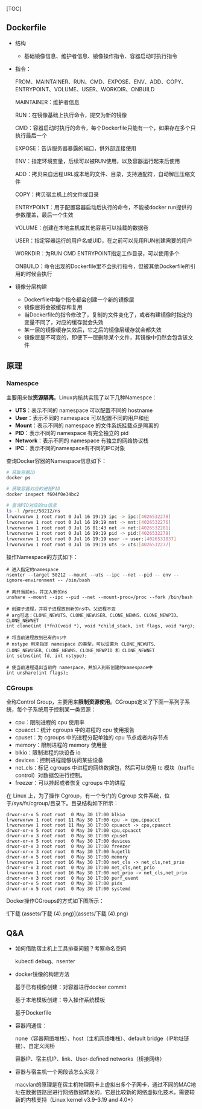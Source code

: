 [TOC]

## Dockerfile

- 结构
  - 基础镜像信息、维护者信息、镜像操作指令、容器启动时执行指令

- 指令：

  FROM、MAINTAINER、RUN、CMD、EXPOSE、ENV、ADD、COPY、ENTRYPOINT、VOLUME、USER、WORKDIR、ONBUILD

  MAINTAINER：维护者信息

  RUN：在镜像基础上执行命令，提交为新的镜像

  CMD：容器启动时执行的命令，每个Dockerfile只能有一个，如果存在多个只执行最后一个

  EXPOSE：告诉服务器暴露的端口，供外部连接使用

  ENV：指定环境变量，后续可以被RUN使用，以及容器运行起来后使用

  ADD：拷贝来自远程URL或本地的文件、目录，支持通配符，自动解压压缩文件

  COPY：拷贝宿主机上的文件或目录

  ENTRYPOINT：用于配置容器启动后执行的命令，不能被docker run提供的参数覆盖，最后一个生效

  VOLUME：创建在本地主机或其他容易可以挂载的数据卷

  USER：指定容器运行的用户名或UID，在之前可以先用RUN创建需要的用户

  WORKDIR：为RUN CMD ENTRYPOINT指定工作目录，可以使用多个

  ONBUILD：命令出现的Dockerfile里不会执行指令，但被其他Dockerfile所引用的时候会执行

  

- 镜像分层构建

  - Dockerfile中每个指令都会创建一个新的镜像层
  - 镜像层将会被缓存和复用
  - 当Dockerfile的指令修改了，复制的文件变化了，或者构建镜像时指定的变量不同了，对应的缓存就会失效
  - 某一层的镜像缓存失效后，它之后的镜像层缓存就会都失效
  - 镜像层是不可变的，即便下一层删除某个文件，其镜像中仍然会包含该文件
  
  

## 原理

### Namespce

主要用来做**资源隔离**。Linux内核共实现了以下几种Namespce：

- **UTS**：表示不同的 namespace 可以配置不同的 hostname
- **User**：表示不同的 namespace 可以配置不同的用户和组
- **Mount**：表示不同的 namespace 的文件系统挂载点是隔离的
- **PID**：表示不同的 namespace 有完全独立的 pid
- **Network**：表示不同的 namespace 有独立的网络协议栈
- **IPC**：表示不同的namespace有不同的IPC对象

查询Docker容器的Namespace信息如下：

```bash
# 获取容器ID
docker ps

# 获取容器对应的进程PID
docker inspect f604f0e34bc2

# 查询PID对应的ns信息
ls -l /proc/58212/ns 
lrwxrwxrwx 1 root root 0 Jul 16 19:19 ipc -> ipc:[4026532278]
lrwxrwxrwx 1 root root 0 Jul 16 19:19 mnt -> mnt:[4026532276]
lrwxrwxrwx 1 root root 0 Jul 16 01:43 net -> net:[4026532281]
lrwxrwxrwx 1 root root 0 Jul 16 19:19 pid -> pid:[4026532279]
lrwxrwxrwx 1 root root 0 Jul 16 19:19 user -> user:[4026531837]
lrwxrwxrwx 1 root root 0 Jul 16 19:19 uts -> uts:[4026532277]
```

操作Namespace的方式如下：

```
# 进入指定的namespace
nsenter --target 58212 --mount --uts --ipc --net --pid -- env --ignore-environment -- /bin/bash

# 离开当前ns，并加入新的ns
unshare --mount --ipc --pid --net --mount-proc=/proc --fork /bin/bash

# 创建子进程，并将子进程放到新的ns中。父进程不变
# arg可选：CLONE_NEWUTS、CLONE_NEWUSER、CLONE_NEWNS、CLONE_NEWPID。CLONE_NEWNET
int clone(int (*fn)(void *), void *child_stack, int flags, void *arg);

# 将当前进程放到已有的ns中
# nstype 用来指定 namespace 的类型，可以设置为 CLONE_NEWUTS、CLONE_NEWUSER、CLONE_NEWNS、CLONE_NEWPID 和 CLONE_NEWNET
int setns(int fd, int nstype);

# 使当前进程退出当前的 namespace，并加入到新创建的namespace中
int unshare(int flags);
```

### CGroups

全称Control Group，主要用来**限制资源使用**。CGroups定义了下面一系列子系统，每个子系统用于控制某一类资源：

- cpu：限制进程的 cpu 使用率
- cpuacct：统计 cgroups 中的进程的 cpu 使用报告
- cpuset：为 cgroups 中的进程分配单独的 cpu 节点或者内存节点
- memory：限制进程的 memory 使用量
- blkio：限制进程的块设备 io
- devices：控制进程能够访问某些设备
- net_cls：标记 cgroups 中进程的网络数据包，然后可以使用 tc 模块（traffic control）对数据包进行控制。
- freezer：可以挂起或者恢复 cgroups 中的进程

在 Linux 上，为了操作 Cgroup，有一个专门的 Cgroup 文件系统，位于/sys/fs/cgroup/目录下。目录结构如下所示：

```
drwxr-xr-x 5 root root  0 May 30 17:00 blkio
lrwxrwxrwx 1 root root 11 May 30 17:00 cpu -> cpu,cpuacct
lrwxrwxrwx 1 root root 11 May 30 17:00 cpuacct -> cpu,cpuacct
drwxr-xr-x 5 root root  0 May 30 17:00 cpu,cpuacct
drwxr-xr-x 3 root root  0 May 30 17:00 cpuset
drwxr-xr-x 5 root root  0 May 30 17:00 devices
drwxr-xr-x 3 root root  0 May 30 17:00 freezer
drwxr-xr-x 3 root root  0 May 30 17:00 hugetlb
drwxr-xr-x 5 root root  0 May 30 17:00 memory
lrwxrwxrwx 1 root root 16 May 30 17:00 net_cls -> net_cls,net_prio
drwxr-xr-x 3 root root  0 May 30 17:00 net_cls,net_prio
lrwxrwxrwx 1 root root 16 May 30 17:00 net_prio -> net_cls,net_prio
drwxr-xr-x 3 root root  0 May 30 17:00 perf_event
drwxr-xr-x 5 root root  0 May 30 17:00 pids
drwxr-xr-x 5 root root  0 May 30 17:00 systemd
```

Docker操作CGroups的方式如下图所示：

![下载 (assets/下载 (4).png)](assets/下载 (4).png)

## Q&A

- 如何借助宿主机上工具排查问题？考察命名空间

  kubectl debug、nsenter

- docker镜像的构建方法

  基于已有镜像创建：对容器进行docker commit

  基于本地模板创建：导入操作系统模板

  基于Dockerfile 

- 容器间通信：

  none（容器网络堆栈）、host（主机网络堆栈）、default bridge（IP地址链接）、自定义网桥

  容器IP、宿主机IP、link、User-defined networks（桥接网络）

- 容器与宿主机一个网段该怎么实现？

  macvlan的原理是在宿主机物理网卡上虚拟出多个子网卡，通过不同的MAC地址在数据链路层进行网络数据转发的，它是比较新的网络虚拟化技术，需要较新的内核支持（Linux kernel v3.9–3.19 and 4.0+）